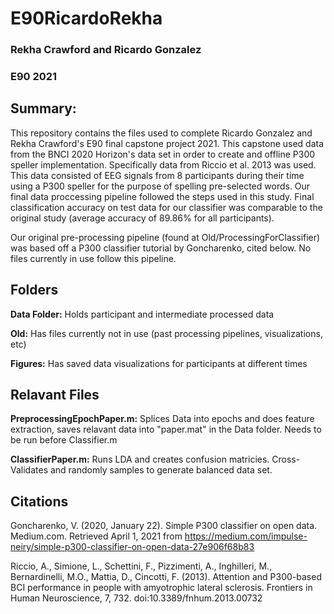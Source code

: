 # E90RicardoRekha
### Rekha Crawford and Ricardo Gonzalez 
### E90 2021 

## Summary: 
This repository contains the files used to complete Ricardo Gonzalez and Rekha Crawford's E90 final capstone project 2021. This capstone used data from the BNCI 2020 Horizon's data set in order to create and offline P300 speller implementation. Specifically data from Riccio et al. 2013 was used. This data consisted of EEG signals from 8 participants during their time using a P300 speller for the purpose of spelling pre-selected words. Our final data proccessing pipeline followed the steps used in this study. Final classification accuracy on test data for our classifier was comparable to the original study (average accuracy of 89.86% for all participants). 

Our original pre-processing pipeline (found at Old/ProcessingForClassifier) was based off a P300 classifier tutorial by Goncharenko, cited below. No files currently in use follow this pipeline. 


## Folders 
**Data Folder:** Holds participant and intermediate processed data

**Old:** Has files currently not in use (past processing pipelines, visualizations, etc) 

**Figures:** Has saved data visualizations for participants at different times


## Relavant Files

**PreprocessingEpochPaper.m:** Splices Data into epochs and does feature extraction, saves relavant data into "paper.mat" in the Data folder. Needs to be run before Classifier.m

**ClassifierPaper.m:** Runs LDA and creates confusion matricies. Cross-Validates and randomly samples to generate balanced data set. 


## Citations 

Goncharenko, V. (2020, January 22). Simple P300 classifier on open data. Medium.com. Retrieved April 1, 2021 from https://medium.com/impulse-neiry/simple-p300-classifier-on-open-data-27e906f68b83

Riccio, A., Simione, L., Schettini, F., Pizzimenti, A., Inghilleri, M., Bernardinelli, M.O., Mattia, D., Cincotti, F. (2013). Attention and P300-based BCI performance in people with amyotrophic lateral sclerosis. Frontiers in Human Neuroscience, 7, 732. doi:10.3389/fnhum.2013.00732

